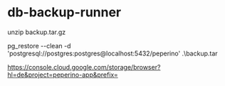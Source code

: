 # db-backup-runner

unzip backup.tar.gz

pg_restore --clean -d 'postgresql://postgres:postgres@localhost:5432/peperino' .\backup.tar

https://console.cloud.google.com/storage/browser?hl=de&project=peperino-app&prefix=